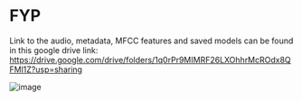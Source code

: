 # FYP
Link to the audio, metadata, MFCC features and saved models can be found in this google drive link: https://drive.google.com/drive/folders/1q0rPr9MIMRF26LXOhhrMcROdx8QFMl1Z?usp=sharing



![image](https://user-images.githubusercontent.com/38252530/141770546-21b9d32b-b3b3-4099-9bf1-331814d70706.png)
